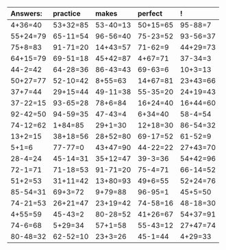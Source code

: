 | Answers: | practice | makes | perfect | ! |
| :--- | :--- | :--- | :--- | :--- |
| 4+36=40 | 53+32=85 | 53-40=13 | 50+15=65 | 95-88=7 | 
| 55+24=79 | 65-11=54 | 96-56=40 | 75-23=52 | 93-56=37 | 
| 75+8=83 | 91-71=20 | 14+43=57 | 71-62=9 | 44+29=73 | 
| 64+15=79 | 69-51=18 | 45+42=87 | 4+67=71 | 37-34=3 | 
| 44-2=42 | 64-28=36 | 86-43=43 | 69-63=6 | 10+3=13 | 
| 50+27=77 | 52-10=42 | 8+55=63 | 14+67=81 | 23+43=66 | 
| 37+7=44 | 29+15=44 | 49-11=38 | 55-35=20 | 24+19=43 | 
| 37-22=15 | 93-65=28 | 78+6=84 | 16+24=40 | 16+44=60 | 
| 92-42=50 | 94-59=35 | 47-43=4 | 6+34=40 | 58-4=54 | 
| 74-12=62 | 1+84=85 | 29+1=30 | 12+18=30 | 86-54=32 | 
| 13+2=15 | 38+18=56 | 28+52=80 | 69-17=52 | 61-52=9 | 
| 5+1=6 | 77-77=0 | 43+47=90 | 44-22=22 | 27+43=70 | 
| 28-4=24 | 45-14=31 | 35+12=47 | 39-3=36 | 54+42=96 | 
| 72-1=71 | 71-18=53 | 91-71=20 | 75-4=71 | 66-14=52 | 
| 51+2=53 | 31+11=42 | 13+80=93 | 49+6=55 | 52+24=76 | 
| 85-54=31 | 69+3=72 | 9+79=88 | 96-95=1 | 45+5=50 | 
| 74-21=53 | 26+21=47 | 23+19=42 | 74-58=16 | 48-18=30 | 
| 4+55=59 | 45-43=2 | 80-28=52 | 41+26=67 | 54+37=91 | 
| 74-6=68 | 5+29=34 | 57+1=58 | 55-43=12 | 27+47=74 | 
| 80-48=32 | 62-52=10 | 23+3=26 | 45-1=44 | 4+29=33 | 
